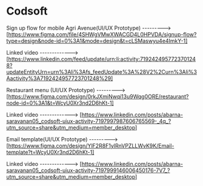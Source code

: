 # Codsoft
Sign up flow for mobile Agri Avenue(UI/UX Prototype) ---------> [https://www.figma.com/file/4SHWgVMwXWACGD4L0HPVDA/signup-flow?type=design&node-id=0%3A1&mode=design&t=cLSMaswyu4e4ImkY-1] 

Linked video -------------> [https://www.linkedin.com/feed/update/urn:li:activity:7192424957723701248?updateEntityUrn=urn%3Ali%3Afs_feedUpdate%3A%28V2%2Curn%3Ali%3Aactivity%3A7192424957723701248%29]


Restaurant menu (UI/UX Prototype) ---------> [https://www.figma.com/design/0rkJXmiNwqi13u9Wqg0ORE/restaurant?node-id=0%3A1&t=WcyU0Xr3nd2D6hKt-1] 


Linked video -------------> [https://www.linkedin.com/posts/abarna-saravanan05_codsoft-uiux-activity-7197997987606765569-_4q_?utm_source=share&utm_medium=member_desktop]





Email template(UI/UX Prototype) ---------> [https://www.figma.com/design/YlF2R8F1ylRnVPZLLWvK9K/Email-template?t=WcyU0Xr3nd2D6hKt-1] 


Linked video -------------> [https://www.linkedin.com/posts/abarna-saravanan05_codsoft-uiux-activity-7197999146006450176-7V7_?utm_source=share&utm_medium=member_desktop]

